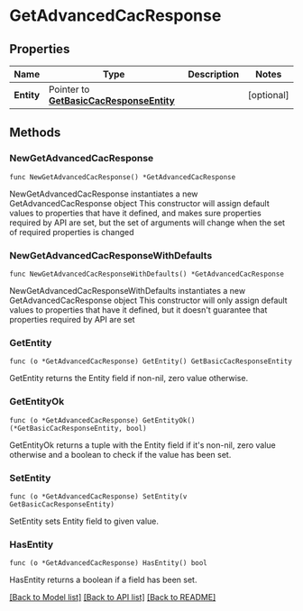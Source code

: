 # GetAdvancedCacResponse

## Properties

Name | Type | Description | Notes
------------ | ------------- | ------------- | -------------
**Entity** | Pointer to [**GetBasicCacResponseEntity**](GetBasicCacResponseEntity.md) |  | [optional] 

## Methods

### NewGetAdvancedCacResponse

`func NewGetAdvancedCacResponse() *GetAdvancedCacResponse`

NewGetAdvancedCacResponse instantiates a new GetAdvancedCacResponse object
This constructor will assign default values to properties that have it defined,
and makes sure properties required by API are set, but the set of arguments
will change when the set of required properties is changed

### NewGetAdvancedCacResponseWithDefaults

`func NewGetAdvancedCacResponseWithDefaults() *GetAdvancedCacResponse`

NewGetAdvancedCacResponseWithDefaults instantiates a new GetAdvancedCacResponse object
This constructor will only assign default values to properties that have it defined,
but it doesn't guarantee that properties required by API are set

### GetEntity

`func (o *GetAdvancedCacResponse) GetEntity() GetBasicCacResponseEntity`

GetEntity returns the Entity field if non-nil, zero value otherwise.

### GetEntityOk

`func (o *GetAdvancedCacResponse) GetEntityOk() (*GetBasicCacResponseEntity, bool)`

GetEntityOk returns a tuple with the Entity field if it's non-nil, zero value otherwise
and a boolean to check if the value has been set.

### SetEntity

`func (o *GetAdvancedCacResponse) SetEntity(v GetBasicCacResponseEntity)`

SetEntity sets Entity field to given value.

### HasEntity

`func (o *GetAdvancedCacResponse) HasEntity() bool`

HasEntity returns a boolean if a field has been set.


[[Back to Model list]](../README.md#documentation-for-models) [[Back to API list]](../README.md#documentation-for-api-endpoints) [[Back to README]](../README.md)



